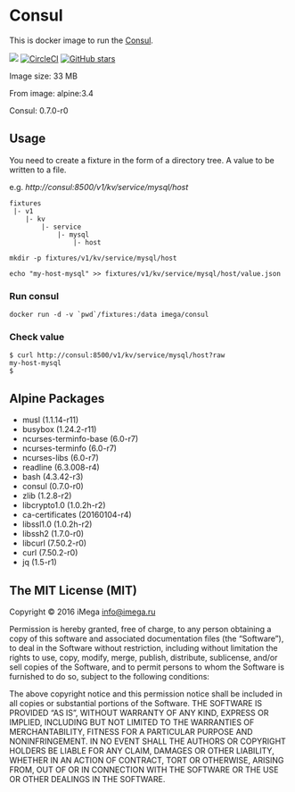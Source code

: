 # Consul

This is docker image to run the [Consul](https://www.consul.io/).

[![](https://images.microbadger.com/badges/image/imega/consul.svg)](http://microbadger.com/images/imega/consul "Get your own image badge on microbadger.com") [![CircleCI](https://circleci.com/gh/imega-docker/consul.svg?style=svg)](https://circleci.com/gh/imega-docker/consul) [![GitHub stars](https://img.shields.io/github/stars/badges/shields.svg?style=social&label=Star&maxAge=2592000)](https://github.com/imega-docker/consul)

Image size: 33 MB

From image: alpine:3.4

Consul: 0.7.0-r0

## Usage

You need to create a fixture in the form of a directory tree. A value to be written to a file.

e.g. *http://consul:8500/v1/kv/service/mysql/host*

```
fixtures
 |- v1
    |- kv
        |- service
            |- mysql
                |- host
```

`mkdir -p fixtures/v1/kv/service/mysql/host`

`echo "my-host-mysql" >> fixtures/v1/kv/service/mysql/host/value.json`

### Run consul

```
docker run -d -v `pwd`/fixtures:/data imega/consul
```

### Check value
```
$ curl http://consul:8500/v1/kv/service/mysql/host?raw
my-host-mysql
$
```

## Alpine Packages
  - musl (1.1.14-r11)
  - busybox (1.24.2-r11)
  - ncurses-terminfo-base (6.0-r7)
  - ncurses-terminfo (6.0-r7)
  - ncurses-libs (6.0-r7)
  - readline (6.3.008-r4)
  - bash (4.3.42-r3)
  - consul (0.7.0-r0)
  - zlib (1.2.8-r2)
  - libcrypto1.0 (1.0.2h-r2)
  - ca-certificates (20160104-r4)
  - libssl1.0 (1.0.2h-r2)
  - libssh2 (1.7.0-r0)
  - libcurl (7.50.2-r0)
  - curl (7.50.2-r0)
  - jq (1.5-r1)

## The MIT License (MIT)

Copyright © 2016 iMega <info@imega.ru>

Permission is hereby granted, free of charge, to any person obtaining a copy of this software and associated documentation files (the “Software”), to deal in the Software without restriction, including without limitation the rights to use, copy, modify, merge, publish, distribute, sublicense, and/or sell copies of the Software, and to permit persons to whom the Software is furnished to do so, subject to the following conditions:

The above copyright notice and this permission notice shall be included in all copies or substantial portions of the Software.
THE SOFTWARE IS PROVIDED “AS IS”, WITHOUT WARRANTY OF ANY KIND, EXPRESS OR IMPLIED, INCLUDING BUT NOT LIMITED TO THE WARRANTIES OF MERCHANTABILITY, FITNESS FOR A PARTICULAR PURPOSE AND NONINFRINGEMENT. IN NO EVENT SHALL THE AUTHORS OR COPYRIGHT HOLDERS BE LIABLE FOR ANY CLAIM, DAMAGES OR OTHER LIABILITY, WHETHER IN AN ACTION OF CONTRACT, TORT OR OTHERWISE, ARISING FROM, OUT OF OR IN CONNECTION WITH THE SOFTWARE OR THE USE OR OTHER DEALINGS IN THE SOFTWARE.
